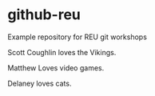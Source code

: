 # github-reu
Example repository for REU git workshops

Scott Coughlin loves the Vikings.

Matthew Loves video games.

Delaney loves cats.
